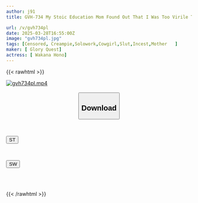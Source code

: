 ```yaml
---
author: j91
title: GVH-734 My Stoic Education Mom Found Out That I Was Too Virile To Concentrate On My Studies, So She Punished Me By Continuously Inseminating Me In A Cowgirl Position Without Pulling Out.

url: /v/gvh734pl
date: 2025-03-28T16:55:00Z
image: "gvh734pl.jpg"
tags: [Censored, Creampie,Solowork,Cowgirl,Slut,Incest,Mother	]
maker: [ Glory Quest]
actress: [ Wakana Hono]
---
```



{{< rawhtml >}}

<div class="video" data-videoid="903QGDeVLPIa02L">
    <a href="javascript:;">
        <img src="/v/gvh734pl/gvh734pl.jpg" width="WIDTH" height="HEIGHT" alt="gvh734pl.mp4" loading="lazy">
    </a>
</div>

<script type="text/javascript" src="https://j91.asia/asset/on-demand-st.js"></script>

<br>
  <link rel="stylesheet" href="https://j91.asia/asset/bs5.css">
  
  <center>
  <button class="btn btn-primary" type="button" data-bs-toggle="collapse" data-bs-target=".multi-collapse" aria-expanded="false" aria-controls="multiCollapseExample1 multiCollapseExample2"><h2>Download</h2></button></center>
</p>
<div class="row">
  <div class="col">
    <div class="collapse multi-collapse" id="multiCollapseExample1">
      <div class="card card-body">
	      	      <br>
<div class="buttons">  
<p><a href="/v/gvh734pl/st.html" target="_blank"><button class="btn-hover color-3"><i class="fa fa-download"></i> ST</button></a></p></div>
    </div>
  </div>
</div>
  <div class="col">
    <div class="collapse multi-collapse" id="multiCollapseExample2">
      <div class="card card-body">
	      <br>
<div class="buttons">
<p><a href="/v/gvh734pl/sw.html" target="_blank"><button class="btn-hover color-2"><i class="fa fa-download"></i> SW</button></a></p></div>
<br><br>
      </div>
    </div>
  </div>
</div>

{{< /rawhtml >}}